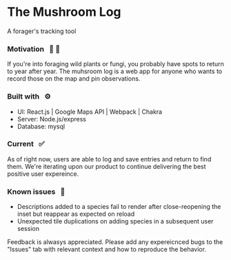 # The Mushroom Log
A forager's tracking tool

### Motivation &nbsp; :mushroom: :herb:
If you're into foraging wild plants or fungi, you probably have spots to return to year after year. The muhsroom log is a web app for anyone who wants to record those on the map and pin observations.

### Built with &nbsp; :gear:
- UI: React.js | Google Maps API | Webpack | Chakra
- Server: Node.js/express
- Database: mysql

### Current &nbsp; :white_check_mark:
As of right now, users are able to log and save entries and return to find them. We're iterating upon our product to continue delivering the best positive user expereince.

### Known issues &nbsp; :bug:
- Descriptions added to a species fail to render after close-reopening the inset but reappear as expected on reload
- Unexpected tile duplications on adding species in a subsequent user session

Feedback is alwasys appreciated. Please add any expereicnced bugs to the "Issues" tab with relevant context and how to reproduce the behavior.
